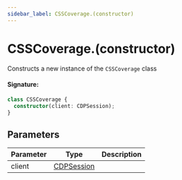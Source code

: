 ```yaml
---
sidebar_label: CSSCoverage.(constructor)
---
```


# CSSCoverage.(constructor)

Constructs a new instance of the `CSSCoverage` class

#### Signature:

```typescript
class CSSCoverage {
  constructor(client: CDPSession);
}
```

## Parameters

| Parameter | Type                                    | Description |
| --------- | --------------------------------------- | ----------- |
| client    | [CDPSession](./puppeteer.cdpsession.md) |             |
